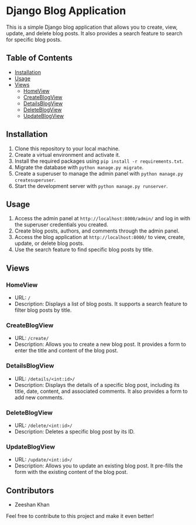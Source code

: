 # Django Blog Application

This is a simple Django blog application that allows you to create, view, update, and delete blog posts. It also provides a search feature to search for specific blog posts.

## Table of Contents
- [Installation](#installation)
- [Usage](#usage)
- [Views](#views)
  - [HomeView](#homeview)
  - [CreateBlogView](#createblogview)
  - [DetailsBlogView](#detailsblogview)
  - [DeleteBlogView](#deleteblogview)
  - [UpdateBlogView](#updateblogview)

## Installation

1. Clone this repository to your local machine.
2. Create a virtual environment and activate it.
3. Install the required packages using `pip install -r requirements.txt`.
4. Migrate the database with `python manage.py migrate`.
5. Create a superuser to manage the admin panel with `python manage.py createsuperuser`.
6. Start the development server with `python manage.py runserver`.

## Usage
1. Access the admin panel at `http://localhost:8000/admin/` and log in with the superuser credentials you created.
2. Create blog posts, authors, and comments through the admin panel.
3. Access the blog application at `http://localhost:8000/` to view, create, update, or delete blog posts.
4. Use the search feature to find specific blog posts by title.

## Views

### HomeView
- URL: `/`
- Description: Displays a list of blog posts. It supports a search feature to filter blog posts by title.

### CreateBlogView
- URL: `/create/`
- Description: Allows you to create a new blog post. It provides a form to enter the title and content of the blog post.

### DetailsBlogView
- URL: `/details/<int:id>/`
- Description: Displays the details of a specific blog post, including its title, date, content, and associated comments. It also provides a form to add new comments.

### DeleteBlogView
- URL: `/delete/<int:id>/`
- Description: Deletes a specific blog post by its ID.

### UpdateBlogView
- URL: `/update/<int:id>/`
- Description: Allows you to update an existing blog post. It pre-fills the form with the existing content of the blog post.

## Contributors
- Zeeshan Khan

Feel free to contribute to this project and make it even better!